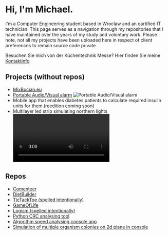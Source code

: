 # Hi, I'm Michael. 
I'm a Computer Engineering student based in Wroclaw and an cartified IT technician.
This page serves as a navigation through my repositories that I have maintained over the years of my study and volontary work.
Please note, not all my projects have been uploaded here in respect of client preferences to remain source code private

Besuchen Sie mich von der Küchentechnik Messe? Hier finden Sie meine [Kontaktinfo](https://mikestork.github.io)

## Projects (without repos)
- [MixBocian.eu](https://mixbocian.eu)
- [Portable Audio/Visual alarm](https://github.com/MikeStork/ProjektOIAK) ![Portable Audio/Visual alarm](https://github.com/MikeStork/ProjektOIAK/blob/main/20240610_145329.webp)
- Mobile app that enables diabetes patients to calculate required insulin units for them (reedition coming soon)
- Multilayer led strip simulating northern lights ![Northern lights project](http://mikestork.pl/northern.mp4)
## Repos
- [Comenteer](https://github.com/MikeStork/Commenteer)
- [DietBuilder](https://github.com/MikeStork/DietBuilder)
- [TicTackToe (spelled intentionally)](https://github.com/MikeStork/TicTacToe)
- [GameOfLife](https://github.com/MikeStork/GameOfLife)
- [Logism (spelled intentionally)](https://github.com/MikeStork/LOGISM)
- [Python CRC analysing tool](https://github.com/MikeStork/ProjektNIDUC)
- [Algorithm speed analysing console app](https://github.com/MikeStork/ProjektAIZO)
- [Simulation of multiple organism colonies on 2d plane in console](https://github.com/MikeStork/ProjektProgramowanieObiektowe)
  
